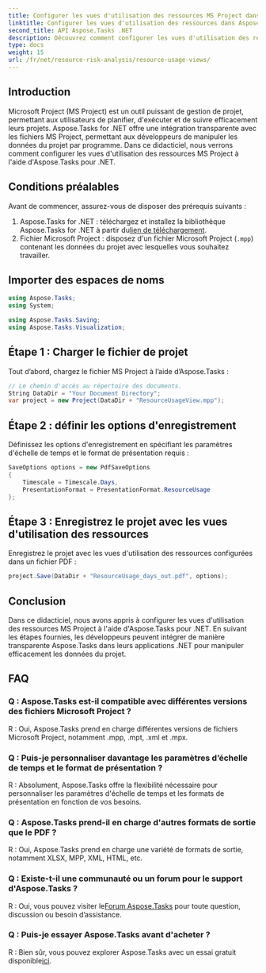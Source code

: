 ```yaml
---
title: Configurer les vues d'utilisation des ressources MS Project dans Aspose.Tasks
linktitle: Configurer les vues d'utilisation des ressources dans Aspose.Tasks
second_title: API Aspose.Tasks .NET
description: Découvrez comment configurer les vues d'utilisation des ressources MS Project à l'aide d'Aspose.Tasks pour .NET. Guide étape par étape avec des exemples de code inclus.
type: docs
weight: 15
url: /fr/net/resource-risk-analysis/resource-usage-views/
---
```

## Introduction
Microsoft Project (MS Project) est un outil puissant de gestion de projet, permettant aux utilisateurs de planifier, d'exécuter et de suivre efficacement leurs projets. Aspose.Tasks for .NET offre une intégration transparente avec les fichiers MS Project, permettant aux développeurs de manipuler les données du projet par programme. Dans ce didacticiel, nous verrons comment configurer les vues d'utilisation des ressources MS Project à l'aide d'Aspose.Tasks pour .NET.
## Conditions préalables
Avant de commencer, assurez-vous de disposer des prérequis suivants :
1.  Aspose.Tasks for .NET : téléchargez et installez la bibliothèque Aspose.Tasks for .NET à partir du[lien de téléchargement](https://releases.aspose.com/tasks/net/).
2. Fichier Microsoft Project : disposez d'un fichier Microsoft Project (`.mpp`) contenant les données du projet avec lesquelles vous souhaitez travailler.

## Importer des espaces de noms
```csharp
using Aspose.Tasks;
using System;

using Aspose.Tasks.Saving;
using Aspose.Tasks.Visualization;
```
## Étape 1 : Charger le fichier de projet
Tout d’abord, chargez le fichier MS Project à l’aide d’Aspose.Tasks :
```csharp
// Le chemin d'accès au répertoire des documents.
String DataDir = "Your Document Directory";
var project = new Project(DataDir + "ResourceUsageView.mpp");
```
## Étape 2 : définir les options d'enregistrement
Définissez les options d'enregistrement en spécifiant les paramètres d'échelle de temps et le format de présentation requis :
```csharp
SaveOptions options = new PdfSaveOptions
{
    Timescale = Timescale.Days,
    PresentationFormat = PresentationFormat.ResourceUsage
};
```
## Étape 3 : Enregistrez le projet avec les vues d'utilisation des ressources
Enregistrez le projet avec les vues d'utilisation des ressources configurées dans un fichier PDF :
```csharp
project.Save(DataDir + "ResourceUsage_days_out.pdf", options);
```

## Conclusion
Dans ce didacticiel, nous avons appris à configurer les vues d'utilisation des ressources MS Project à l'aide d'Aspose.Tasks pour .NET. En suivant les étapes fournies, les développeurs peuvent intégrer de manière transparente Aspose.Tasks dans leurs applications .NET pour manipuler efficacement les données du projet.

## FAQ
### Q : Aspose.Tasks est-il compatible avec différentes versions des fichiers Microsoft Project ?
R : Oui, Aspose.Tasks prend en charge différentes versions de fichiers Microsoft Project, notamment .mpp, .mpt, .xml et .mpx.
### Q : Puis-je personnaliser davantage les paramètres d’échelle de temps et le format de présentation ?
R : Absolument, Aspose.Tasks offre la flexibilité nécessaire pour personnaliser les paramètres d'échelle de temps et les formats de présentation en fonction de vos besoins.
### Q : Aspose.Tasks prend-il en charge d'autres formats de sortie que le PDF ?
R : Oui, Aspose.Tasks prend en charge une variété de formats de sortie, notamment XLSX, MPP, XML, HTML, etc.
### Q : Existe-t-il une communauté ou un forum pour le support d'Aspose.Tasks ?
 R : Oui, vous pouvez visiter le[Forum Aspose.Tasks](https://forum.aspose.com/c/tasks/15) pour toute question, discussion ou besoin d’assistance.
### Q : Puis-je essayer Aspose.Tasks avant d'acheter ?
 R : Bien sûr, vous pouvez explorer Aspose.Tasks avec un essai gratuit disponible[ici](https://releases.aspose.com/).